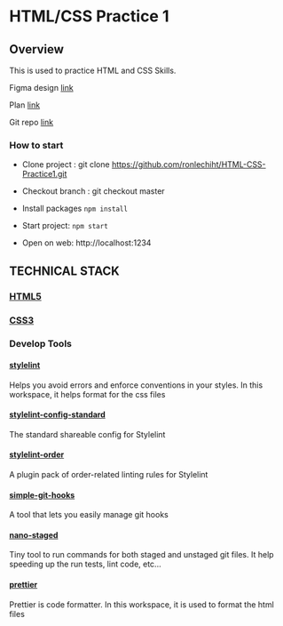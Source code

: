 # HTML/CSS Practice 1

## Overview
This is used to practice HTML and CSS Skills.

Figma design [link](https://www.figma.com/file/I7cDCVX93Yh1q6UPvNynde/Hofmann-UI-Kit---Page-Templates?node-id=0%3A2)

Plan [link](https://docs.google.com/document/d/1MzRnrhM8RRvQjUye0wLKsLjIzn7Sq0o_HGINVkueTvs/edit?usp=sharing)

Git repo [link](https://github.com/ronlechiht/HTML-CSS-Practice1)

### How to start

- Clone project : git clone https://github.com/ronlechiht/HTML-CSS-Practice1.git

- Checkout branch : git checkout master

- Install packages `npm install`

- Start project: `npm start`

- Open on web: http://localhost:1234

## TECHNICAL STACK
### [HTML5](https://developer.mozilla.org/en-US/docs/Glossary/HTML5)

### [CSS3](https://developer.mozilla.org/en-US/docs/Web/CSS)

### Develop Tools

#### [stylelint](https://github.com/stylelint/stylelint) 
Helps you avoid errors and enforce conventions in your styles. In this workspace, it helps format for the css files

#### [stylelint-config-standard](https://github.com/stylelint/stylelint-config-standard/blob/main/index.js)
The standard shareable config for Stylelint

#### [stylelint-order](https://github.com/hudochenkov/stylelint-order)
A plugin pack of order-related linting rules for Stylelint

#### [simple-git-hooks](https://www.npmjs.com/package/simple-git-hooks)
A tool that lets you easily manage git hooks

#### [nano-staged](https://www.npmjs.com/package/nano-staged)
Tiny tool to run commands for both staged and unstaged git files. It help speeding up the run tests, lint code, etc...

#### [prettier](https://www.npmjs.com/package/prettier)
Prettier is code formatter. In this workspace, it is used to format the html files
